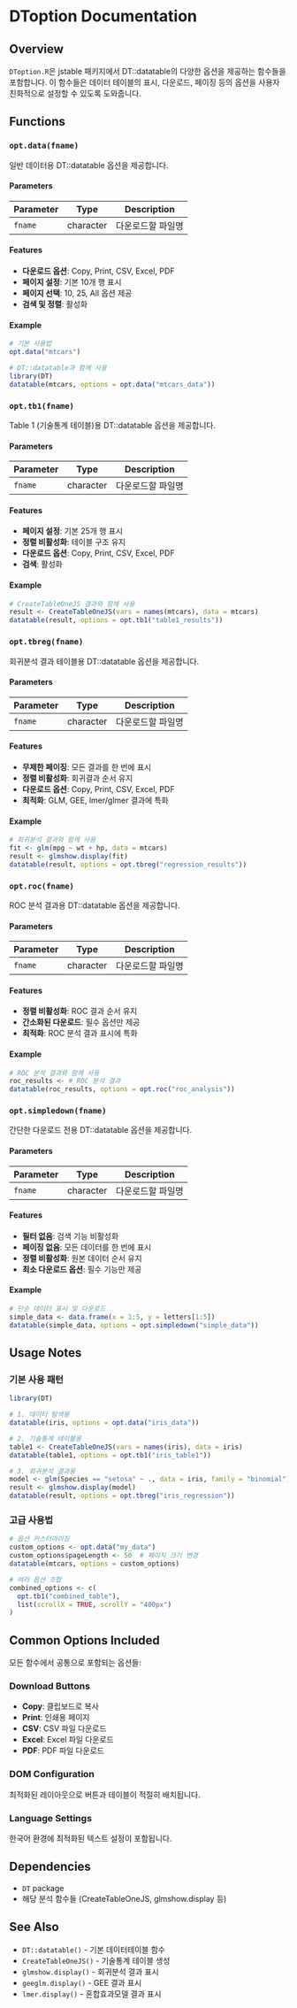 # DToption Documentation

## Overview

`DToption.R`은 jstable 패키지에서 DT::datatable의 다양한 옵션을 제공하는 함수들을 포함합니다. 이 함수들은 데이터 테이블의 표시, 다운로드, 페이징 등의 옵션을 사용자 친화적으로 설정할 수 있도록 도와줍니다.

## Functions

### `opt.data(fname)`

일반 데이터용 DT::datatable 옵션을 제공합니다.

#### Parameters

| Parameter | Type | Description |
|-----------|------|-------------|
| `fname` | character | 다운로드할 파일명 |

#### Features

- **다운로드 옵션**: Copy, Print, CSV, Excel, PDF
- **페이지 설정**: 기본 10개 행 표시
- **페이지 선택**: 10, 25, All 옵션 제공
- **검색 및 정렬**: 활성화

#### Example

```r
# 기본 사용법
opt.data("mtcars")

# DT::datatable과 함께 사용
library(DT)
datatable(mtcars, options = opt.data("mtcars_data"))
```

### `opt.tb1(fname)`

Table 1 (기술통계 테이블)용 DT::datatable 옵션을 제공합니다.

#### Parameters

| Parameter | Type | Description |
|-----------|------|-------------|
| `fname` | character | 다운로드할 파일명 |

#### Features

- **페이지 설정**: 기본 25개 행 표시
- **정렬 비활성화**: 테이블 구조 유지
- **다운로드 옵션**: Copy, Print, CSV, Excel, PDF
- **검색**: 활성화

#### Example

```r
# CreateTableOneJS 결과와 함께 사용
result <- CreateTableOneJS(vars = names(mtcars), data = mtcars)
datatable(result, options = opt.tb1("table1_results"))
```

### `opt.tbreg(fname)`

회귀분석 결과 테이블용 DT::datatable 옵션을 제공합니다.

#### Parameters

| Parameter | Type | Description |
|-----------|------|-------------|
| `fname` | character | 다운로드할 파일명 |

#### Features

- **무제한 페이징**: 모든 결과를 한 번에 표시
- **정렬 비활성화**: 회귀결과 순서 유지
- **다운로드 옵션**: Copy, Print, CSV, Excel, PDF
- **최적화**: GLM, GEE, lmer/glmer 결과에 특화

#### Example

```r
# 회귀분석 결과와 함께 사용
fit <- glm(mpg ~ wt + hp, data = mtcars)
result <- glmshow.display(fit)
datatable(result, options = opt.tbreg("regression_results"))
```

### `opt.roc(fname)`

ROC 분석 결과용 DT::datatable 옵션을 제공합니다.

#### Parameters

| Parameter | Type | Description |
|-----------|------|-------------|
| `fname` | character | 다운로드할 파일명 |

#### Features

- **정렬 비활성화**: ROC 결과 순서 유지
- **간소화된 다운로드**: 필수 옵션만 제공
- **최적화**: ROC 분석 결과 표시에 특화

#### Example

```r
# ROC 분석 결과와 함께 사용
roc_results <- # ROC 분석 결과
datatable(roc_results, options = opt.roc("roc_analysis"))
```

### `opt.simpledown(fname)`

간단한 다운로드 전용 DT::datatable 옵션을 제공합니다.

#### Parameters

| Parameter | Type | Description |
|-----------|------|-------------|
| `fname` | character | 다운로드할 파일명 |

#### Features

- **필터 없음**: 검색 기능 비활성화
- **페이징 없음**: 모든 데이터를 한 번에 표시
- **정렬 비활성화**: 원본 데이터 순서 유지
- **최소 다운로드 옵션**: 필수 기능만 제공

#### Example

```r
# 단순 데이터 표시 및 다운로드
simple_data <- data.frame(x = 1:5, y = letters[1:5])
datatable(simple_data, options = opt.simpledown("simple_data"))
```

## Usage Notes

### 기본 사용 패턴

```r
library(DT)

# 1. 데이터 탐색용
datatable(iris, options = opt.data("iris_data"))

# 2. 기술통계 테이블용
table1 <- CreateTableOneJS(vars = names(iris), data = iris)
datatable(table1, options = opt.tb1("iris_table1"))

# 3. 회귀분석 결과용
model <- glm(Species == "setosa" ~ ., data = iris, family = "binomial")
result <- glmshow.display(model)
datatable(result, options = opt.tbreg("iris_regression"))
```

### 고급 사용법

```r
# 옵션 커스터마이징
custom_options <- opt.data("my_data")
custom_options$pageLength <- 50  # 페이지 크기 변경
datatable(mtcars, options = custom_options)

# 여러 옵션 조합
combined_options <- c(
  opt.tb1("combined_table"),
  list(scrollX = TRUE, scrollY = "400px")
)
```

## Common Options Included

모든 함수에서 공통으로 포함되는 옵션들:

### Download Buttons
- **Copy**: 클립보드로 복사
- **Print**: 인쇄용 페이지
- **CSV**: CSV 파일 다운로드
- **Excel**: Excel 파일 다운로드
- **PDF**: PDF 파일 다운로드

### DOM Configuration
최적화된 레이아웃으로 버튼과 테이블이 적절히 배치됩니다.

### Language Settings
한국어 환경에 최적화된 텍스트 설정이 포함됩니다.

## Dependencies

- `DT` package
- 해당 분석 함수들 (CreateTableOneJS, glmshow.display 등)

## See Also

- `DT::datatable()` - 기본 데이터테이블 함수
- `CreateTableOneJS()` - 기술통계 테이블 생성
- `glmshow.display()` - 회귀분석 결과 표시
- `geeglm.display()` - GEE 결과 표시
- `lmer.display()` - 혼합효과모델 결과 표시